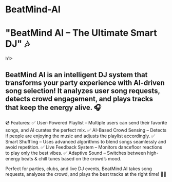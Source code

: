 # BeatMind-AI
<h1>"BeatMind AI – The Ultimate Smart DJ" 🎶</H1>h1>

<h2>BeatMind AI is an intelligent DJ system that transforms your party experience with AI-driven song selection! It analyzes user song requests, detects crowd engagement, and plays tracks that keep the energy alive. 🎧</h2>

💿 Features:
✅ User-Powered Playlist – Multiple users can send their favorite songs, and AI curates the perfect mix.
✅ AI-Based Crowd Sensing – Detects if people are enjoying the music and adjusts the playlist accordingly.
✅ Smart Shuffling – Uses advanced algorithms to blend songs seamlessly and avoid repetition.
✅ Live Feedback System – Monitors dancefloor reactions to play only the best vibes.
✅ Adaptive Sound – Switches between high-energy beats & chill tunes based on the crowd’s mood.

Perfect for parties, clubs, and live DJ events, BeatMind AI takes song requests, analyzes the crowd, and plays the best tracks at the right time! 🎵🔥
